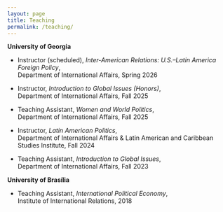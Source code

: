 ```yaml
---
layout: page
title: Teaching
permalink: /teaching/
---
```



**University of Georgia**

- Instructor (scheduled), *Inter-American Relations: U.S.–Latin America Foreign Policy*,  
  Department of International Affairs, Spring 2026  

- Instructor, *Introduction to Global Issues (Honors)*,  
  Department of International Affairs, Fall 2025  

- Teaching Assistant, *Women and World Politics*,  
  Department of International Affairs, Fall 2025  

- Instructor, *Latin American Politics*,  
  Department of International Affairs & Latin American and Caribbean Studies Institute, Fall 2024  

- Teaching Assistant, *Introduction to Global Issues*,  
  Department of International Affairs, Fall 2023  

**University of Brasília**

- Teaching Assistant, *International Political Economy*,  
  Institute of International Relations, 2018 
